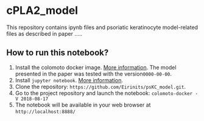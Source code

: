 # cPLA2_model

This repository contains ipynb files and psoriatic keratinocyte model-related files as described in paper .....

## How to run this notebook?

1. Install the colomoto docker image. [More information](https://github.com/colomoto/colomoto-docker). 
The model presented in the paper was tested with the version```0000-00-00```.
2. Install ```jupyter notebook```. [More information](http://jupyter.org/).
3. Clone the repository: ```https://github.com/Eirinits/psKC_model.git```. 
4. Go to the project repository and launch the notebook: ```colomoto-docker -V 2018-08-17```
5. The notebook will be available in your web browser at ```http://localhost:8888/```
